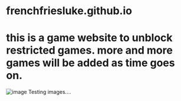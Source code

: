 # frenchfriesluke.github.io
# this is a game website to unblock restricted games. more and more games will be added as time goes on.
![image](https://github.com/FRENCHFRIESLUKE/frenchfriesluke.github.io/assets/150265525/4f4b0bd7-2ef5-4195-94e2-387273105803)
Testing images....
